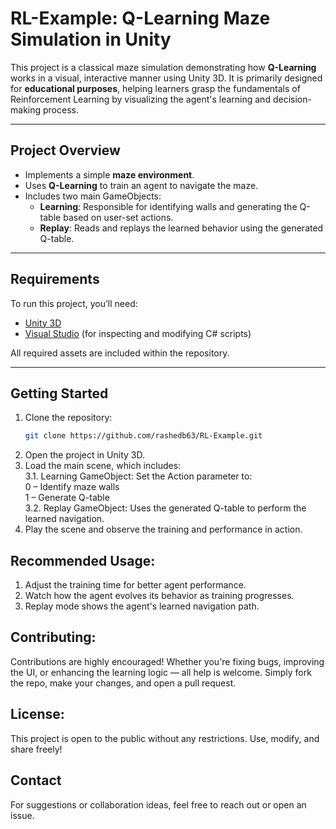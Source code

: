 # RL-Example: Q-Learning Maze Simulation in Unity

This project is a classical maze simulation demonstrating how **Q-Learning** works in a visual, interactive manner using Unity 3D. It is primarily designed for **educational purposes**, helping learners grasp the fundamentals of Reinforcement Learning by visualizing the agent's learning and decision-making process.

---

## Project Overview

- Implements a simple **maze environment**.
- Uses **Q-Learning** to train an agent to navigate the maze.
- Includes two main GameObjects:
  - **Learning**: Responsible for identifying walls and generating the Q-table based on user-set actions.
  - **Replay**: Reads and replays the learned behavior using the generated Q-table.

---

## Requirements

To run this project, you’ll need:

- [Unity 3D](https://unity.com/)
- [Visual Studio](https://visualstudio.microsoft.com/) (for inspecting and modifying C# scripts)

All required assets are included within the repository.

---

## Getting Started

1. Clone the repository:
   ```bash
   git clone https://github.com/rashedb63/RL-Example.git

2. Open the project in Unity 3D.
3. Load the main scene, which includes:  
   3.1. Learning GameObject: Set the Action parameter to:  
   0 – Identify maze walls  
   1 – Generate Q-table  
   3.2. Replay GameObject: Uses the generated Q-table to perform the learned navigation.  
4. Play the scene and observe the training and performance in action.

## Recommended Usage:
1. Adjust the training time for better agent performance.
2. Watch how the agent evolves its behavior as training progresses.
3. Replay mode shows the agent's learned navigation path.

## Contributing:
Contributions are highly encouraged! Whether you're fixing bugs, improving the UI, or enhancing the learning logic — all help is welcome.
Simply fork the repo, make your changes, and open a pull request.

## License:
This project is open to the public without any restrictions. Use, modify, and share freely!

## Contact
For suggestions or collaboration ideas, feel free to reach out or open an issue.

